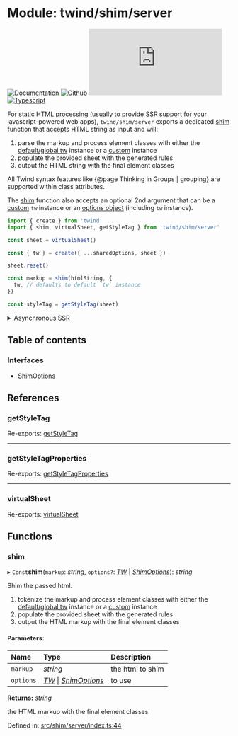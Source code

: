 # Module: twind/shim/server

[![Documentation](https://flat.badgen.net/badge/icon/Documentation?icon=awesome&label)](https://twind.dev/docs/modules/twind_shim_server.html)
[![Github](https://flat.badgen.net/badge/icon/tw-in-js%2Ftwind%2Fsrc%2Fshim%2Fserver?icon=github&label)](https://github.com/tw-in-js/twind/tree/main/src/shim/server)
[![Module Size](https://flat.badgen.net/badgesize/brotli/https:/unpkg.com/twind/shim/server/server.js?icon=jsdelivr&label&color=blue&cache=10800)](https://unpkg.com/twind/shim/server/server.js 'brotli module size')
[![Typescript](https://flat.badgen.net/badge/icon/included?icon=typescript&label)](https://unpkg.com/browse/twind/shim/server/server.d.ts)

For static HTML processing (usually to provide SSR support for your javascript-powered web apps), `twind/shim/server` exports a dedicated [shim](twind_shim_server.md#shim) function that accepts HTML string as input and will:

1. parse the markup and process element classes with either the [default/global tw](twind.md#tw) instance or a [custom](../interfaces/twind_shim_server.shimoptions.md#tw) instance
2. populate the provided sheet with the generated rules
3. output the HTML string with the final element classes

All Twind syntax features like {@page Thinking in Groups | grouping} are supported within class attributes.

The [shim](twind_shim_server.md#shim) function also accepts an optional 2nd argument that can be a [custom](twind.md#create) `tw` instance or an [options object](../interfaces/twind_shim_server.shimoptions.md) (including `tw` instance).

```js
import { create } from 'twind'
import { shim, virtualSheet, getStyleTag } from 'twind/shim/server'

const sheet = virtualSheet()

const { tw } = create({ ...sharedOptions, sheet })

sheet.reset()

const markup = shim(htmlString, {
  tw, // defaults to default `tw` instance
})

const styleTag = getStyleTag(sheet)
```

<details><summary>Asynchronous SSR</summary>

> ❗ This is an experimental feature. Use with care and please [report any issue](https://github.com/tw-in-js/twind/issues/new) you find.
> Consider using the synchronous API when ever possible due to the relatively expensive nature of the [promise introspection API](https://docs.google.com/document/d/1rda3yKGHimKIhg5YeoAmCOtyURgsbTH_qaYR79FELlk/edit) provided by V8.
> Async server side rendering is implemented using [async_hooks](https://nodejs.org/docs/latest-v14.x/api/async_hooks.html). Callback-based APIs and event emitters may not work or need special handling.

```js
import { setup } from 'twind'
import { asyncVirtualSheet, getStyleTagProperties, shim } from 'twind/server'

const sheet = asyncVirtualSheet()

setup({ ...sharedOptions, sheet })

async function ssr() {
  // 1. Reset the sheet for a new rendering
  sheet.reset()

  // 2. Render the app to an html string and handle class attributes
  const body = shim(await renderTheApp())

  // 3. Create the style tag with all generated CSS rules
  const styleTag = getStyleTag(sheet)

  // 4. Generate the response html
  return `<!DOCTYPE html>
    <html lang="en">
      <head>${styleTag}</head>
      <body>${body}</body>
    </html>
  `
}
```

</details>

## Table of contents

### Interfaces

- [ShimOptions](../interfaces/twind_shim_server.shimoptions.md)

## References

### getStyleTag

Re-exports: [getStyleTag](twind_sheets.md#getstyletag)

___

### getStyleTagProperties

Re-exports: [getStyleTagProperties](twind_sheets.md#getstyletagproperties)

___

### virtualSheet

Re-exports: [virtualSheet](twind_sheets.md#virtualsheet)

## Functions

### shim

▸ `Const`**shim**(`markup`: *string*, `options?`: [*TW*](../interfaces/twind.tw.md) \| [*ShimOptions*](../interfaces/twind_shim_server.shimoptions.md)): *string*

Shim the passed html.

1. tokenize the markup and process element classes with either the
   [default/global tw](twind.md#tw) instance or a [custom](../interfaces/twind_shim_server.shimoptions.md#tw) instance
2. populate the provided sheet with the generated rules
3. output the HTML markup with the final element classes

#### Parameters:

Name | Type | Description |
:------ | :------ | :------ |
`markup` | *string* | the html to shim   |
`options` | [*TW*](../interfaces/twind.tw.md) \| [*ShimOptions*](../interfaces/twind_shim_server.shimoptions.md) | to use   |

**Returns:** *string*

the HTML markup with the final element classes

Defined in: [src/shim/server/index.ts:44](https://github.com/gojutin/twind/blob/8f04bb3/src/shim/server/index.ts#L44)
